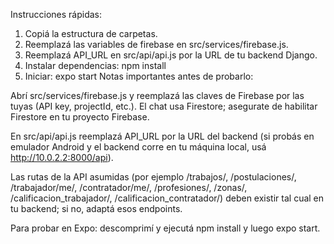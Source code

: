 Instrucciones rápidas:
1) Copiá la estructura de carpetas.
2) Reemplazá las variables de firebase en src/services/firebase.js.
3) Reemplazá API_URL en src/api/api.js por la URL de tu backend Django.
4) Instalar dependencias: npm install
5) Iniciar: expo start
Notas importantes antes de probarlo:

Abrí src/services/firebase.js y reemplazá las claves de Firebase por las tuyas (API key, projectId, etc.). El chat usa Firestore; asegurate de habilitar Firestore en tu proyecto Firebase.

En src/api/api.js reemplazá API_URL por la URL del backend (si probás en emulador Android y el backend corre en tu máquina local, usá http://10.0.2.2:8000/api).

Las rutas de la API asumidas (por ejemplo /trabajos/, /postulaciones/, /trabajador/me/, /contratador/me/, /profesiones/, /zonas/, /calificacion_trabajador/, /calificacion_contratador/) deben existir tal cual en tu backend; si no, adaptá esos endpoints.

Para probar en Expo: descomprimí y ejecutá npm install y luego expo start.
